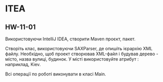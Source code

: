 # ITEA
## HW-11-01

Використовуючи IntelliJ IDEA, створити Maven проєкт, пакет.

Створіть клас, використовуючи SAXParser, де опишіть ієрархію XML файлу. Необхідно, 
щоб проект створював XML-файл і будував дерево - місто, назва вулиці, будинок. 
У місті використовуйте атрибут : наприклад, <city size=”big>Kiev</city>.

Всі операції по роботі виконувати в класі Main.